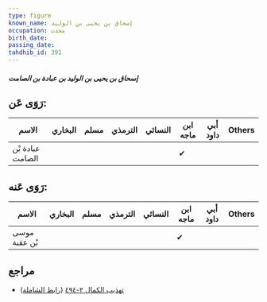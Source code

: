 ```yaml
---
type: figure
known_name: إسحاق بن يحيى بن الوليد
occupation: محدث
birth_date:
passing_date:
tahdhib_id: 391
---
```

##### إسحاق بن يحيى بن الوليد بن عبادة بن الصامت

## رَوَى عَن:
| الاسم            | البخاري | مسلم | الترمذي | النسائي | ابن ماجه | أبي داود | Others |
| ---------------- | ------- | ---- | ------- | ------- | -------- | -------- | ------ |
| عبادة بْن الصامت |         |      |         |         | ✔        |          |        |
## رَوَى عَنه:
| الاسم         | البخاري | مسلم | الترمذي | النسائي | ابن ماجه | أبي داود | Others |
| ------------- | ------- | ---- | ------- | ------- | -------- | -------- | ------ |
| موسى بْن عقبة |         |      |         |         | ✔        |          |        |
## مراجع
- [تهذيب الكمال ٢-٤٩٤](obsidian://open?vault=Tahdhib-al-Kamal&file=Figures/٣٩١-إسحاق%20بن%20يحيى%20بن%20الوليد%20بن%20عبادة%20بن%20الصامت) ([رابط الشاملة](https://shamela.ws/book/3722/975))